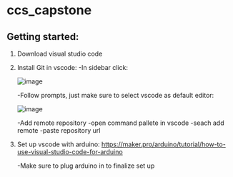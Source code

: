 # ccs_capstone

## Getting started:
1. Download visual studio code
2. Install Git in vscode:
   -In sidebar click:
   
    ![image](https://github.com/arc093/ccs_capstone/assets/152421805/d12eee71-758d-40e8-b20a-dfbc67c2e47d)

   -Follow prompts, just make sure to select vscode as default editor:
   
   ![image](https://github.com/arc093/ccs_capstone/assets/152421805/8c2f1bc8-b8f2-47e2-9d33-765a27c29df0)

   -Add remote repository
      -open command pallete in vscode
      -seach add remote
      -paste repository url


5. Set up vscode with arduino: https://maker.pro/arduino/tutorial/how-to-use-visual-studio-code-for-arduino

   -Make sure to plug arduino in to finalize set up
